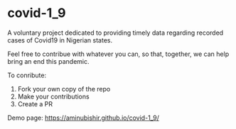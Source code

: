 # covid-1_9
A voluntary project dedicated to providing timely data regarding recorded cases of Covid19 in Nigerian states.

Feel free to contribue with whatever you can, so that, together, we can help bring an end this pandemic.

To conribute:
1. Fork your own copy of the repo
2. Make your contributions
3. Create a PR

Demo page: https://aminubishir.github.io/covid-1_9/
